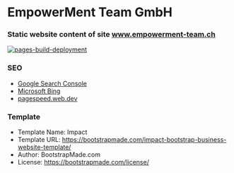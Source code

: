 # EmpowerMent Team GmbH

### Static website content of site www.empowerment-team.ch

[![pages-build-deployment](https://github.com/arburk/empowerment-team/actions/workflows/pages/pages-build-deployment/badge.svg)](https://github.com/arburk/empowerment-team/actions/workflows/pages/pages-build-deployment)

### SEO
- [Google Search Console](https://search.google.com/search-console?resource_id=sc-domain%3Aempowerment-team.ch&hl=de)
- [Microsoft Bing](https://www.bing.com/webmasters?siteUrl=https%3A%2F%2Fwww.empowerment-team.ch%2F)
- [pagespeed.web.dev](https://pagespeed.web.dev/analysis/https-www-empowerment-team-ch/rs7dh6bjox?form_factor=desktop)

### Template
- Template Name: Impact 
- Template URL: https://bootstrapmade.com/impact-bootstrap-business-website-template/
- Author: BootstrapMade.com 
- License: https://bootstrapmade.com/license/
